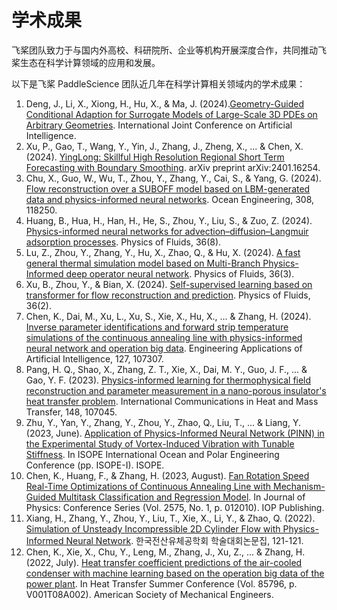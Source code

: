 # 学术成果

飞桨团队致力于与国内外高校、科研院所、企业等机构开展深度合作，共同推动飞桨生态在科学计算领域的应用和发展。

以下是飞桨 PaddleScience 团队近几年在科学计算相关领域内的学术成果：
1. Deng, J., Li, X., Xiong, H., Hu, X., & Ma, J. (2024).[Geometry-Guided Conditional Adaption for Surrogate Models of Large-Scale 3D PDEs on Arbitrary Geometries](https://ijcai24.org/main-track-accepted-papers/). International Joint Conference on Artificial Intelligence.
2. Xu, P., Gao, T., Wang, Y., Yin, J., Zhang, J., Zheng, X., ... & Chen, X. (2024). [YingLong: Skillful High Resolution Regional Short Term Forecasting with Boundary Smoothing](https://arxiv.org/abs/2401.16254). arXiv preprint arXiv:2401.16254.
3. Chu, X., Guo, W., Wu, T., Zhou, Y., Zhang, Y., Cai, S., & Yang, G. (2024). [Flow reconstruction over a SUBOFF model based on LBM-generated data and physics-informed neural networks](https://www.sciencedirect.com/science/article/pii/S0029801824015889). Ocean Engineering, 308, 118250.
4. Huang, B., Hua, H., Han, H., He, S., Zhou, Y., Liu, S., & Zuo, Z. (2024). [Physics-informed neural networks for advection–diffusion–Langmuir adsorption processes](https://pubs.aip.org/aip/pof/article/36/8/081906/3308081). Physics of Fluids, 36(8).
5. Lu, Z., Zhou, Y., Zhang, Y., Hu, X., Zhao, Q., & Hu, X. (2024). [A fast general thermal simulation model based on Multi-Branch Physics-Informed deep operator neural network](https://pubs.aip.org/aip/pof/article/36/3/037142/3277890). Physics of Fluids, 36(3).
6. Xu, B., Zhou, Y., & Bian, X. (2024). [Self-supervised learning based on transformer for flow reconstruction and prediction](https://pubs.aip.org/aip/pof/article/36/2/023607/3262455). Physics of Fluids, 36(2).
7. Chen, K., Dai, M., Xu, L., Xu, S., Xie, X., Hu, X., ... & Zhang, H. (2024). [Inverse parameter identifications and forward strip temperature simulations of the continuous annealing line with physics-informed neural network and operation big data](https://www.sciencedirect.com/science/article/pii/S0952197623014914). Engineering Applications of Artificial Intelligence, 127, 107307.
8. Pang, H. Q., Shao, X., Zhang, Z. T., Xie, X., Dai, M. Y., Guo, J. F., ... & Gao, Y. F. (2023). [Physics-informed learning for thermophysical field reconstruction and parameter measurement in a nano-porous insulator's heat transfer problem](https://www.sciencedirect.com/science/article/pii/S0735193323004347). International Communications in Heat and Mass Transfer, 148, 107045.
9. Zhu, Y., Yan, Y., Zhang, Y., Zhou, Y., Zhao, Q., Liu, T., ... & Liang, Y. (2023, June). [Application of Physics-Informed Neural Network (PINN) in the Experimental Study of Vortex-Induced Vibration with Tunable Stiffness](https://onepetro.org/ISOPEIOPEC/proceedings-abstract/ISOPE23/All-ISOPE23/524711). In ISOPE International Ocean and Polar Engineering Conference (pp. ISOPE-I). ISOPE.
10. Chen, K., Huang, F., & Zhang, H. (2023, August). [Fan Rotation Speed Real-Time Optimizations of Continuous Annealing Line with Mechanism-Guided Multitask Classification and Regression Model](https://iopscience.iop.org/article/10.1088/1742-6596/2575/1/012010/meta). In Journal of Physics: Conference Series (Vol. 2575, No. 1, p. 012010). IOP Publishing.
11. Xiang, H., Zhang, Y., Zhou, Y., Liu, T., Xie, X., Li, Y., & Zhao, Q. (2022). [Simulation of Unsteady Incompressible 2D Cylinder Flow with Physics-Informed Neural Network](https://www.dbpia.co.kr/Journal/articleDetail?nodeId=NODE11412247). 한국전산유체공학회 학술대회논문집, 121-121.
12. Chen, K., Xie, X., Chu, Y., Leng, M., Zhang, J., Xu, Z., ... & Zhang, H. (2022, July). [Heat transfer coefficient predictions of the air-cooled condenser with machine learning based on the operation big data of the power plant](https://asmedigitalcollection.asme.org/HT/proceedings-abstract/HT2022/V001T08A002/1146554). In Heat Transfer Summer Conference (Vol. 85796, p. V001T08A002). American Society of Mechanical Engineers.
